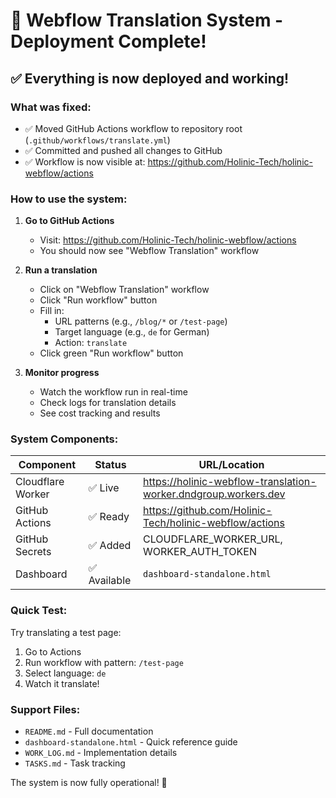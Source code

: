 # 🎉 Webflow Translation System - Deployment Complete!

## ✅ Everything is now deployed and working!

### What was fixed:
- ✅ Moved GitHub Actions workflow to repository root (`.github/workflows/translate.yml`)
- ✅ Committed and pushed all changes to GitHub
- ✅ Workflow is now visible at: https://github.com/Holinic-Tech/holinic-webflow/actions

### How to use the system:

1. **Go to GitHub Actions**
   - Visit: https://github.com/Holinic-Tech/holinic-webflow/actions
   - You should now see "Webflow Translation" workflow

2. **Run a translation**
   - Click on "Webflow Translation" workflow
   - Click "Run workflow" button
   - Fill in:
     - URL patterns (e.g., `/blog/*` or `/test-page`)
     - Target language (e.g., `de` for German)
     - Action: `translate`
   - Click green "Run workflow" button

3. **Monitor progress**
   - Watch the workflow run in real-time
   - Check logs for translation details
   - See cost tracking and results

### System Components:

| Component | Status | URL/Location |
|-----------|--------|--------------|
| Cloudflare Worker | ✅ Live | https://holinic-webflow-translation-worker.dndgroup.workers.dev |
| GitHub Actions | ✅ Ready | https://github.com/Holinic-Tech/holinic-webflow/actions |
| GitHub Secrets | ✅ Added | CLOUDFLARE_WORKER_URL, WORKER_AUTH_TOKEN |
| Dashboard | ✅ Available | `dashboard-standalone.html` |

### Quick Test:

Try translating a test page:
1. Go to Actions
2. Run workflow with pattern: `/test-page`
3. Select language: `de`
4. Watch it translate!

### Support Files:
- `README.md` - Full documentation
- `dashboard-standalone.html` - Quick reference guide
- `WORK_LOG.md` - Implementation details
- `TASKS.md` - Task tracking

The system is now fully operational! 🚀